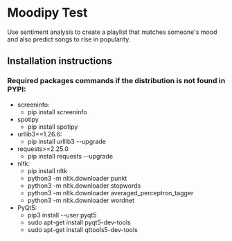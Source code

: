 # Moodipy Test
Use sentiment analysis to create a playlist that matches someone's mood and also predict songs to rise in popularity.

## Installation instructions

### Required packages commands if the distribution is not found in PYPI: 
* screeninfo:
  * pip install screeninfo
* spotipy
  * pip install spotipy
* urllib3==1.26.6:
  * pip install urllib3 --upgrade
* requests>=2.25.0
  *  pip install requests --upgrade
* nltk:
  * pip install nltk
  * python3 -m nltk.downloader punkt
  * python3 -m nltk.downloader stopwords
  * python3 -m nltk.downloader averaged_perceptron_tagger
  * python3 -m nltk.downloader wordnet
* PyQt5:
  * pip3 install --user pyqt5
  * sudo apt-get install pyqt5-dev-tools
  * sudo apt-get install qttools5-dev-tools